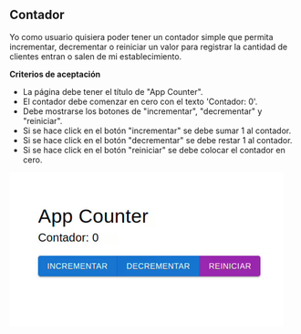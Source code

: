 ## Contador
Yo como usuario quisiera poder tener un contador simple que permita incrementar, decrementar o reiniciar un valor para registrar la cantidad de clientes entran o salen de mi establecimiento.

**Criterios de aceptación**
  - La página debe tener el título de "App Counter".
  - El contador debe comenzar en cero con el texto 'Contador: 0'.
  - Debe mostrarse los botones de "incrementar", "decrementar" y "reiniciar". 
  - Si se hace click en el botón "incrementar" se debe sumar 1  al contador.
  - Si se hace click en el botón "decrementar" se debe restar 1 al contador.
  - Si se hace click en el botón "reiniciar" se debe colocar el contador en cero.

![Example counter](/public/example.gif)
